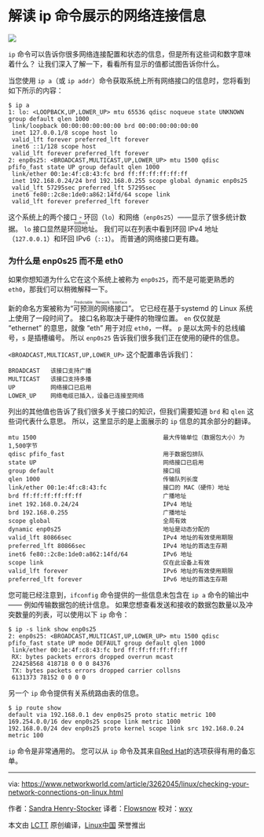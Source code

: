 解读 ip 命令展示的网络连接信息
======

![](https://images.idgesg.net/images/article/2018/03/network-connections-100751906-large.jpg)

`ip` 命令可以告诉你很多网络连接配置和状态的信息，但是所有这些词和数字意味着什么？ 让我们深入了解一下，看看所有显示的值都试图告诉你什么。

当您使用 `ip a`（或 `ip addr`）命令获取系统上所有网络接口的信息时，您将看到如下所示的内容：

```
$ ip a
1: lo: <LOOPBACK,UP,LOWER_UP> mtu 65536 qdisc noqueue state UNKNOWN group default qlen 1000
 link/loopback 00:00:00:00:00:00 brd 00:00:00:00:00:00
 inet 127.0.0.1/8 scope host lo
 valid_lft forever preferred_lft forever
 inet6 ::1/128 scope host
 valid_lft forever preferred_lft forever
2: enp0s25: <BROADCAST,MULTICAST,UP,LOWER_UP> mtu 1500 qdisc pfifo_fast state UP group default qlen 1000
 link/ether 00:1e:4f:c8:43:fc brd ff:ff:ff:ff:ff:ff
 inet 192.168.0.24/24 brd 192.168.0.255 scope global dynamic enp0s25
 valid_lft 57295sec preferred_lft 57295sec
 inet6 fe80::2c8e:1de0:a862:14fd/64 scope link
 valid_lft forever preferred_lft forever
```

这个系统上的两个接口 - 环回（`lo`）和网络（`enp0s25`）——显示了很多统计数据。 `lo` 接口显然是<ruby>环回地址<rt>loolback</rt></ruby>。 我们可以在列表中看到环回 IPv4 地址（`127.0.0.1`）和环回 IPv6（`::1`）。 而普通的网络接口更有趣。

### 为什么是 enp0s25 而不是 eth0

如果你想知道为什么它在这个系统上被称为 `enp0s25`，而不是可能更熟悉的 `eth0`，那我们可以稍微解释一下。

新的命名方案被称为“<ruby>可预测的网络接口<rt>Predictable Network Interface</rt></ruby>”。 它已经在基于systemd 的 Linux 系统上使用了一段时间了。 接口名称取决于硬件的物理位置。 `en` 仅仅就是 “ethernet” 的意思，就像 “eth” 用于对应 `eth0`，一样。 `p` 是以太网卡的总线编号，`s` 是插槽编号。 所以 `enp0s25` 告诉我们很多我们正在使用的硬件的信息。

`<BROADCAST,MULTICAST,UP,LOWER_UP>` 这个配置串告诉我们：

```
BROADCAST 	该接口支持广播
MULTICAST 	该接口支持多播
UP 			网络接口已启用
LOWER_UP 	网络电缆已插入，设备已连接至网络
```

列出的其他值也告诉了我们很多关于接口的知识，但我们需要知道 `brd` 和 `qlen` 这些词代表什么意思。 所以，这里显示的是上面展示的 `ip` 信息的其余部分的翻译。

```
mtu 1500 									最大传输单位（数据包大小）为1,500字节
qdisc pfifo_fast 							用于数据包排队
state UP 									网络接口已启用
group default 								接口组
qlen 1000 									传输队列长度
link/ether 00:1e:4f:c8:43:fc 				接口的 MAC（硬件）地址
brd ff:ff:ff:ff:ff:ff 						广播地址
inet 192.168.0.24/24 						IPv4 地址
brd 192.168.0.255 							广播地址
scope global 								全局有效
dynamic enp0s25 							地址是动态分配的
valid_lft 80866sec 							IPv4 地址的有效使用期限
preferred_lft 80866sec 						IPv4 地址的首选生存期
inet6 fe80::2c8e:1de0:a862:14fd/64			IPv6 地址
scope link 									仅在此设备上有效
valid_lft forever 							IPv6 地址的有效使用期限
preferred_lft forever 						IPv6 地址的首选生存期
```

您可能已经注意到，`ifconfig` 命令提供的一些信息未包含在 `ip a` 命令的输出中 —— 例如传输数据包的统计信息。 如果您想查看发送和接收的数据包数量以及冲突数量的列表，可以使用以下 `ip` 命令：

```
$ ip -s link show enp0s25
2: enp0s25: <BROADCAST,MULTICAST,UP,LOWER_UP> mtu 1500 qdisc pfifo_fast state UP mode DEFAULT group default qlen 1000
 link/ether 00:1e:4f:c8:43:fc brd ff:ff:ff:ff:ff:ff
 RX: bytes packets errors dropped overrun mcast
 224258568 418718 0 0 0 84376
 TX: bytes packets errors dropped carrier collsns
 6131373 78152 0 0 0 0
```

另一个 `ip` 命令提供有关系统路由表的信息。

```
$ ip route show
default via 192.168.0.1 dev enp0s25 proto static metric 100
169.254.0.0/16 dev enp0s25 scope link metric 1000
192.168.0.0/24 dev enp0s25 proto kernel scope link src 192.168.0.24 metric 100
```

`ip` 命令是非常通用的。 您可以从 `ip` 命令及其来自[Red Hat][1]的选项获得有用的备忘单。

--------------------------------------------------------------------------------

via: https://www.networkworld.com/article/3262045/linux/checking-your-network-connections-on-linux.html

作者：[Sandra Henry-Stocker][a]
译者：[Flowsnow](https://github.com/Flowsnow)
校对：[wxy](https://github.com/wxy)

本文由 [LCTT](https://github.com/LCTT/TranslateProject) 原创编译，[Linux中国](https://linux.cn/) 荣誉推出

[a]:https://www.networkworld.com/author/Sandra-Henry_Stocker/
[1]:https://access.redhat.com/sites/default/files/attachments/rh_ip_command_cheatsheet_1214_jcs_print.pdf
